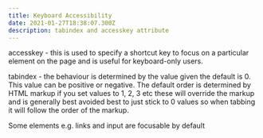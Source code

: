```yaml
---
title: Keyboard Accessibility
date: 2021-01-27T18:38:07.300Z
description: tabindex and accesskey attribute
---
```

accesskey - this is used to specify a shortcut key to focus on a particular element on the page and is useful for keyboard-only users.

tabindex - the behaviour is determined by the value given the default is 0. This value can be positive or negative. The default order is determined by HTML markup if you set values to 1, 2, 3 etc these will override the markup and is generally best avoided best to just stick to 0 values so when tabbing it will follow the order of the markup.

Some elements e.g. links and input are focusable by default